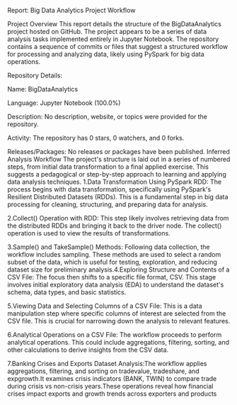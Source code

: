 Report: Big Data Analytics Project Workflow


Project Overview
This report details the structure of the BigDataAnalytics project hosted on GitHub. The project appears to be a series of data analysis tasks implemented entirely in Jupyter Notebook. The repository contains a sequence of commits or files that suggest a structured workflow for processing and analyzing data, likely using PySpark for big data operations.

Repository Details:

Name: BigDataAnalytics

Language: Jupyter Notebook (100.0%)

Description: No description, website, or topics were provided for the repository.

Activity: The repository has 0 stars, 0 watchers, and 0 forks.

Releases/Packages: No releases or packages have been published.
Inferred Analysis Workflow
The project's structure is laid out in a series of numbered steps, from initial data transformation to a final applied exercise. This suggests a pedagogical or step-by-step approach to learning and applying data analysis techniques. 1.Data Transformation Using PySpark RDD: The process begins with data transformation, specifically using PySpark's Resilient Distributed Datasets (RDDs). This is a fundamental step in big data processing for cleaning, structuring, and preparing data for analysis.

2.Collect() Operation with RDD: This step likely involves retrieving data from the distributed RDDs and bringing it back to the driver node. The collect() operation is used to view the results of transformations.

3.Sample() and TakeSample() Methods: Following data collection, the workflow includes sampling. These methods are used to select a random subset of the data, which is useful for testing, exploration, and reducing dataset size for preliminary analysis.4.Exploring Structure and Contents of a CSV File: The focus then shifts to a specific file format, CSV. This stage involves initial exploratory data analysis (EDA) to understand the dataset's schema, data types, and basic statistics.

5.Viewing Data and Selecting Columns of a CSV File: This is a data manipulation step where specific columns of interest are selected from the CSV file. This is crucial for narrowing down the analysis to relevant features.

6.Analytical Operations on a CSV File: The workflow proceeds to perform analytical operations. This could include aggregations, filtering, sorting, and other calculations to derive insights from the CSV data.

7.Banking Crises and Exports Dataset Analysis:The workflow applies aggregations, filtering, and sorting on tradevalue, tradeshare, and expgrowth.It examines crisis indicators (BANK, TWIN) to compare trade during crisis vs non-crisis years.These operations reveal how financial crises impact exports and growth trends across exporters and products


    


